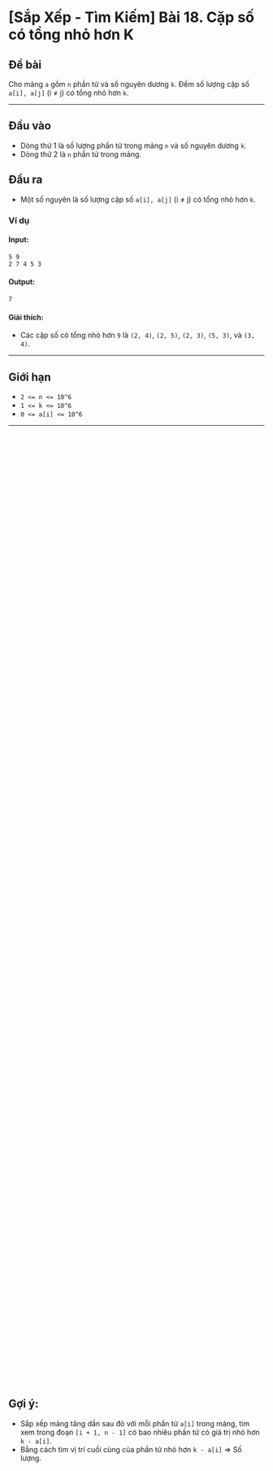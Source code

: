 # [Sắp Xếp - Tìm Kiếm] Bài 18. Cặp số có tổng nhỏ hơn K

## Đề bài
Cho mảng `a` gồm `n` phần tử và số nguyên dương `k`. Đếm số lượng cặp số `a[i], a[j]` (i ≠ j) có tổng nhỏ hơn `k`.

---

## Đầu vào
- Dòng thứ 1 là số lượng phần tử trong mảng `n` và số nguyên dương `k`.
- Dòng thứ 2 là `n` phần tử trong mảng.

## Đầu ra
- Một số nguyên là số lượng cặp số `a[i], a[j]` (i ≠ j) có tổng nhỏ hơn `k`.

### Ví dụ
#### Input:
```
5 9
2 7 4 5 3
```
#### Output:
```
7
```

#### Giải thích:
- Các cặp số có tổng nhỏ hơn `9` là `(2, 4)`, `(2, 5)`, `(2, 3)`, `(5, 3)`, và `(3, 4)`.

---

## Giới hạn
- `2 <= n <= 10^6`
- `1 <= k <= 10^6`
- `0 <= a[i] <= 10^6`

---


<br />
<br />
<br />
<br />
<br />
<br />
<br />
<br />
<br />
<br />
<br />
<br />
<br />
<br />
<br />
<br />
<br />
<br />
<br />
<br />
<br />
<br />
<br />
<br />
<br />
<br />
<br />
<br />
<br />
<br />
<br />
<br />
<br />
<br />
<br />
<br />
<br />
<br />
<br />
<br />
<br />
<br />
<br />
<br />
<br />
<br />
<br />
<br />
<br />
<br />
<br />
<br />
<br />
<br />
<br />
<br />
<br />
<br />
<br />
<br />
<br />
<br />
<br />
<br />
<br />
<br />
<br />
<br />
<br />
<br />
<br />
<br />
<br />
<br />
<br />
<br />
<br />
<br />
<br />
<br />
<br />
<br />
<br />
<br />
<br />
<br />
<br />
<br />
<br />
<br />
<br />
<br />
<br />
<br />
<br />
<br />
<br />
<br />
<br />
<br />
<br />
<br />
<br />
<br />
<br />
<br />
<br />
<br />
<br />
<br />



## Gợi ý:
- Sắp xếp mảng tăng dần sau đó với mỗi phần tử `a[i]` trong mảng, tìm xem trong đoạn `[i + 1, n - 1]` có bao nhiêu phần tử có giá trị nhỏ hơn `k - a[i]`.
- Bằng cách tìm vị trí cuối cùng của phần tử nhỏ hơn `k - a[i]` => Số lượng.